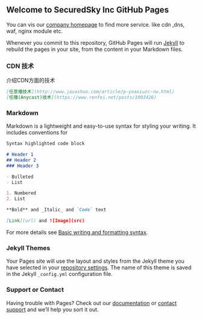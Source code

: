 ## Welcome to SecuredSky Inc GitHub Pages

You can vis our [company homepage](https://securedsky.com) to find more service. like cdn ,dns, waf, nginx module etc.

Whenever you commit to this repository, GitHub Pages will run [Jekyll](https://jekyllrb.com/) to rebuild the pages in your site, from the content in your Markdown files.

### CDN 技术

介绍CDN方面的技术

```markdown
[任意播技术](http://www.javashuo.com/article/p-yoaxiuzc-nw.html)
[任播(Anycast)技术](https://www.renfei.net/posts/1003426)
```



### Markdown

Markdown is a lightweight and easy-to-use syntax for styling your writing. It includes conventions for

```markdown
Syntax highlighted code block

# Header 1
## Header 2
### Header 3

- Bulleted
- List

1. Numbered
2. List

**Bold** and _Italic_ and `Code` text

[Link](url) and ![Image](src)
```

For more details see [Basic writing and formatting syntax](https://docs.github.com/en/github/writing-on-github/getting-started-with-writing-and-formatting-on-github/basic-writing-and-formatting-syntax).

### Jekyll Themes

Your Pages site will use the layout and styles from the Jekyll theme you have selected in your [repository settings](https://github.com/securedsky/securedsky/settings/pages). The name of this theme is saved in the Jekyll `_config.yml` configuration file.

### Support or Contact

Having trouble with Pages? Check out our [documentation](https://docs.github.com/categories/github-pages-basics/) or [contact support](https://support.github.com/contact) and we’ll help you sort it out.
